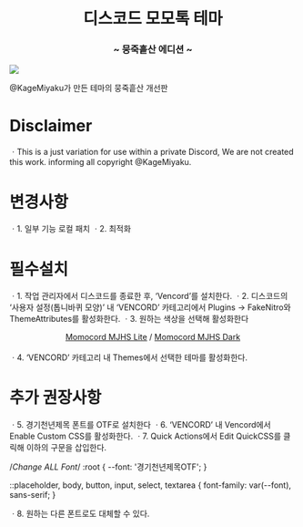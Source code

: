 <h1 align="center">디스코드 모모톡 테마</span></h1>
<h3 align="center">~ 뭉죽흩산 에디션 ~</h3>

<img align="center" src="https://miyakukage.github.io/discord-momotalk/misc/light.png">

@KageMiyaku가 만든 테마의 뭉죽흩산 개선판


# Disclaimer
ㆍThis is a just variation for use within a private Discord, We are not created this work. informing all copyright @KageMiyaku.



# 변경사항
ㆍ1. 일부 기능 로컬 패치
ㆍ2. 최적화


# 필수설치
ㆍ1. 작업 관리자에서 디스코드를 종료한 후, ‘Vencord’를 설치한다. 
ㆍ2. 디스코드의 ‘사용자 설정(톱니바퀴 모양)’ 내 ‘VENCORD’ 카테고리에서 Plugins → FakeNitro와 ThemeAttributes를 활성화한다.
ㆍ3. 원하는 색상을 선택해 활성화한다
      <center>
        <a href="https://github.com/gaedesu/discord-momotalk/releases/download/real/Momotalk.theme.css">Momocord MJHS Lite</a> / 
        <a href="https://github.com/gaedesu/discord-momotalk/releases/download/real/Momotalk-DarkMode.theme.css">Momocord MJHS Dark</a>
    </center><br>
ㆍ4. ‘VENCORD’ 카테고리 내 Themes에서 선택한 테마를 활성화한다.<br>


# 추가 권장사항
ㆍ5. 경기천년제목 폰트를 OTF로 설치한다
ㆍ6. ‘VENCORD’ 내 Vencord에서 Enable Custom CSS를 활성화한다.
ㆍ7. Quick Actions에서 Edit QuickCSS를 클릭해 이하의 구문을 삽입한다.

/*Change ALL Font*/
:root {
    --font: '경기천년제목OTF';
}

::placeholder, body, button, input, select, textarea {
    font-family: var(--font), sans-serif;
}

ㆍ8. 원하는 다른 폰트로도 대체할 수 있다.
